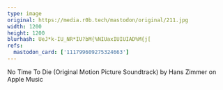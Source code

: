 ```yaml
---
type: image
original: https://media.r0b.tech/mastodon/original/211.jpg
width: 1200
height: 1200
blurhash: UeJ*k-IU_NR*IU?bM{%NIUaxIUIUIAD%M{j[
refs:
  mastodon_card: ['111799609275324663']
---
```


No Time To Die (Original Motion Picture Soundtrack) by Hans Zimmer on Apple Music
